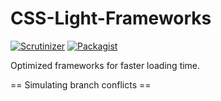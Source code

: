 # CSS-Light-Frameworks
[![Scrutinizer](https://img.shields.io/scrutinizer/g/filp/whoops.svg)]() [![Packagist](https://img.shields.io/packagist/l/doctrine/orm.svg)]()

Optimized frameworks for faster loading time.

== Simulating branch conflicts ==
